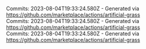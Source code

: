 Commits: 2023-08-04T19:33:24.580Z - Generated via https://github.com/marketplace/actions/artificial-grass
<br>
Commits: 2023-08-04T19:33:24.580Z - Generated via https://github.com/marketplace/actions/artificial-grass
<br>
Commits: 2023-08-04T19:33:24.580Z - Generated via https://github.com/marketplace/actions/artificial-grass
<br>
